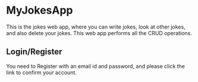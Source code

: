 # MyJokesApp

This is the jokes web app, where you can write jokes, look at other jokes, 
and also delete your jokes. This web app performs all the CRUD operations.


## Login/Register

You need to Register with an email id and password, 
and please click the link to confirm your account.

